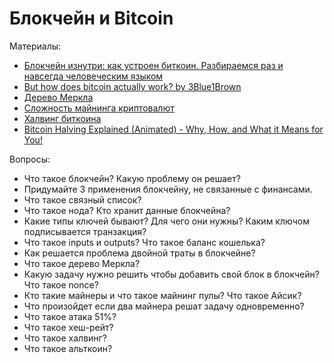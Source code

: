 # Блокчейн и Bitcoin

Материалы:

* [Блокчейн изнутри: как устроен биткоин. Разбираемся раз и навсегда человеческим языком](https://vas3k.ru/blog/blockchain/)
* [But how does bitcoin actually work? by 3Blue1Brown](https://www.youtube.com/watch?v=bBC-nXj3Ng4)
* [Дерево Меркла](https://forklog.com/cryptorium/chto-takoe-derevo-merkla/)
* [Сложность майнинга криптовалют](https://forklog.com/cryptorium/chto-takoe-heshrejt-i-slozhnost-majninga-kriptovalyut/)
* [Халвинг биткоина](https://forklog.com/cryptorium/chto-takoe-halving-bitkoina/)
* [Bitcoin Halving Explained (Animated) - Why, How, and What it Means for You!](https://www.youtube.com/watch?v=oUusKpkSHkw)

Вопросы:

* Что такое блокчейн? Какую проблему он решает?
* Придумайте 3 применения блокчейну, не связанные с финансами.
* Что такое связный список?
* Что такое нода? Кто хранит данные блокчейна?
* Какие типы ключей бывают? Для чего они нужны? Каким ключом подписывается транзакция?
* Что такое inputs и outputs? Что такое баланс кошелька?
* Как решается проблема двойной траты в блокчейне?
* Что такое дерево Меркла?
* Какую задачу нужно решить чтобы добавить свой блок в блокчейн? Что такое nonce?
* Кто такие майнеры и что такое майнинг пулы? Что такое Айсик?
* Что произойдет если два майнера решат задачу одновременно?
* Что такое атака 51%?
* Что такое хеш-рейт?
* Что такое халвинг?
* Что такое альткоин?
